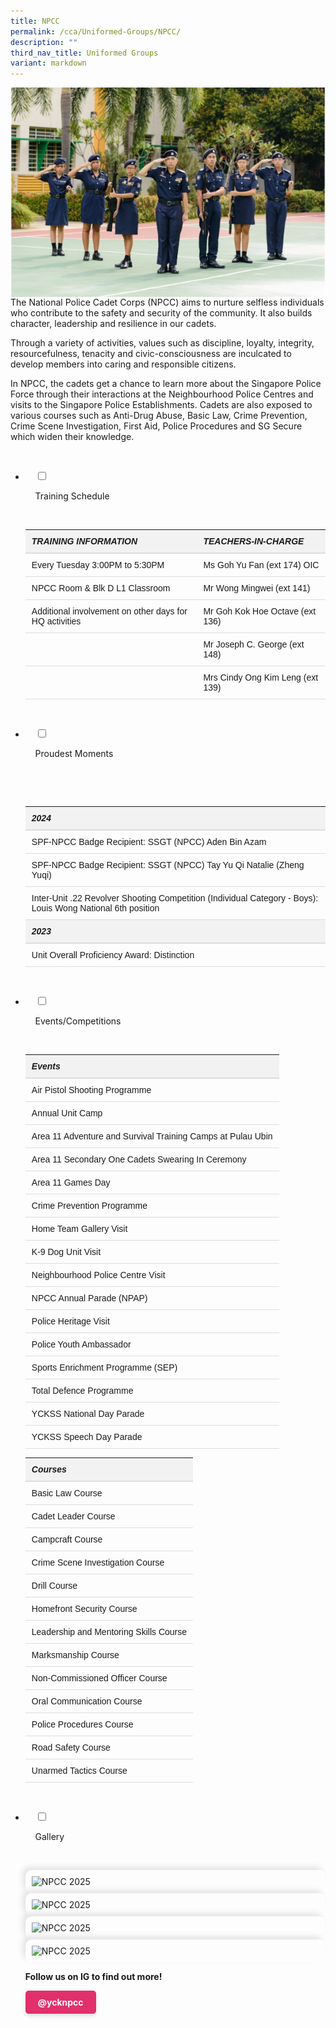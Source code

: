 ```yaml
---
title: NPCC
permalink: /cca/Uniformed-Groups/NPCC/
description: ""
third_nav_title: Uniformed Groups
variant: markdown
---
```

![](/images/Our%20Curriculum/Non%20Academic%20Programmes/CoCurricular%20Activities/Uniformed%20Groups/NPCC/N1.jpg)
The National Police Cadet Corps (NPCC) aims to nurture selfless individuals who contribute to the safety and security of the community. It also builds character, leadership and resilience in our cadets.

Through a variety of activities, values such as discipline, loyalty, integrity, resourcefulness, tenacity and civic-consciousness are inculcated to develop members into caring and responsible citizens.

In NPCC, the cadets get a chance to learn more about the Singapore Police Force through their interactions at the Neighbourhood Police Centres and visits to the Singapore Police Establishments. Cadets are also exposed to various courses such as Anti-Drug Abuse, Basic Law, Crime Prevention, Crime Scene Investigation, First Aid, Police Procedures and SG Secure which widen their knowledge.


<ul class="jekyllcodex_accordion">

&nbsp;&nbsp;<li>

&nbsp;&nbsp;&nbsp;&nbsp;<input type="checkbox" id="accordion1">

&nbsp;&nbsp;&nbsp;&nbsp;<label for="accordion1">Training&nbsp;Schedule</label>

&nbsp;&nbsp;&nbsp;&nbsp;<div>

<table style="width: 100%; border-collapse: collapse; font-family: Arial, sans-serif;"> <thead> <tr> <th style="background-color: #f2f2f2; padding: 10px; text-align: left; border-bottom: 2px solid #ddd;"> <h5 style="margin: 0;">TRAINING INFORMATION</h5> </th> <th style="background-color: #f2f2f2; padding: 10px; text-align: left; border-bottom: 2px solid #ddd;"> <h5 style="margin: 0;">TEACHERS-IN-CHARGE</h5> </th> </tr> </thead> <tbody> <tr> <td style="padding: 10px; border-bottom: 1px solid #ddd; max-width: 300px; word-wrap: break-word;">Every Tuesday 3:00PM to 5:30PM</td> <td style="padding: 10px; border-bottom: 1px solid #ddd; max-width: 300px; word-wrap: break-word;">Ms Goh Yu Fan (ext 174) OIC</td> </tr> <tr> <td style="padding: 10px; border-bottom: 1px solid #ddd; max-width: 300px; word-wrap: break-word;">NPCC Room &amp; Blk D L1 Classroom</td> <td style="padding: 10px; border-bottom: 1px solid #ddd; max-width: 300px; word-wrap: break-word;">Mr Wong Mingwei (ext 141)</td> </tr> <tr> <td style="padding: 10px; border-bottom: 1px solid #ddd; max-width: 300px; word-wrap: break-word;">Additional involvement on other days for HQ activities</td> <td style="padding: 10px; border-bottom: 1px solid #ddd; max-width: 300px; word-wrap: break-word;">Mr Goh Kok Hoe Octave (ext 136)</td> </tr> <tr> <td style="padding: 10px; border-bottom: 1px solid #ddd; max-width: 300px; word-wrap: break-word;"></td> <td style="padding: 10px; border-bottom: 1px solid #ddd; max-width: 300px; word-wrap: break-word;">Mr Joseph C. George (ext 148)</td> </tr> <tr> <td style="padding: 10px; border-bottom: 1px solid #ddd; max-width: 300px; word-wrap: break-word;"></td> <td style="padding: 10px; border-bottom: 1px solid #ddd; max-width: 300px; word-wrap: break-word;">Mrs Cindy Ong Kim Leng (ext 139)</td> </tr> </tbody> </table>
&nbsp;&nbsp;&nbsp;&nbsp;</div>

</li>
	<li>

&nbsp;&nbsp;&nbsp;&nbsp;<input type="checkbox" id="accordion2">

&nbsp;&nbsp;&nbsp;&nbsp;<label for="accordion2">Proudest&nbsp;Moments</label>

&nbsp;&nbsp;&nbsp;&nbsp;<div>

&nbsp;&nbsp;&nbsp;&nbsp;&nbsp;&nbsp;    
<table style="width: 100%; border-collapse: collapse; font-family: Arial, sans-serif;"> <thead> <tr> <th style="background-color: #f2f2f2; padding: 10px; text-align: left; border-bottom: 2px solid #ddd;"> <h5 style="margin: 0;">2024</h5> </th> </tr> </thead> <tbody> <tr> <td style="padding: 10px; border-bottom: 1px solid #ddd; max-width: 600px; word-wrap: break-word;">SPF-NPCC Badge Recipient: SSGT (NPCC) Aden Bin Azam</td> </tr> <tr> <td style="padding: 10px; border-bottom: 1px solid #ddd; max-width: 600px; word-wrap: break-word;">SPF-NPCC Badge Recipient: SSGT (NPCC) Tay Yu Qi Natalie (Zheng Yuqi)</td> </tr> <tr> <td style="padding: 10px; border-bottom: 1px solid #ddd; max-width: 600px; word-wrap: break-word;">Inter-Unit .22 Revolver Shooting Competition (Individual Category - Boys): Louis Wong National 6th position</td> </tr> <tr> <th style="background-color: #f2f2f2; padding: 10px; text-align: left; border-bottom: 2px solid #ddd;"> <h5 style="margin: 0;">2023</h5> </th> </tr> <tr> <td style="padding: 10px; border-bottom: 1px solid #ddd; max-width: 600px; word-wrap: break-word;">Unit Overall Proficiency Award: Distinction</td> </tr> </tbody> </table>
		

&nbsp;&nbsp;&nbsp;&nbsp;</div>

</li>
	
<li>

&nbsp;&nbsp;&nbsp;&nbsp;<input type="checkbox" id="accordion3">

&nbsp;&nbsp;&nbsp;&nbsp;<label for="accordion3">Events/Competitions</label>

&nbsp;&nbsp;&nbsp;&nbsp;<div>

<table style="width: 100%; border-collapse: collapse; font-family: Arial, sans-serif;"> <thead> <tr> <th style="background-color: #f2f2f2; padding: 10px; text-align: left; border-bottom: 2px solid #ddd;"> <h5 style="margin: 0;">Events</h5> </th> </tr> </thead> <tbody> <tr><td style="padding: 10px; border-bottom: 1px solid #ddd; max-width: 600px; word-wrap: break-word;">Air Pistol Shooting Programme</td></tr> <tr><td style="padding: 10px; border-bottom: 1px solid #ddd; max-width: 600px; word-wrap: break-word;">Annual Unit Camp</td></tr> <tr><td style="padding: 10px; border-bottom: 1px solid #ddd; max-width: 600px; word-wrap: break-word;">Area 11 Adventure and Survival Training Camps at Pulau Ubin</td></tr> <tr><td style="padding: 10px; border-bottom: 1px solid #ddd; max-width: 600px; word-wrap: break-word;">Area 11 Secondary One Cadets Swearing In Ceremony</td></tr> <tr><td style="padding: 10px; border-bottom: 1px solid #ddd; max-width: 600px; word-wrap: break-word;">Area 11 Games Day</td></tr> <tr><td style="padding: 10px; border-bottom: 1px solid #ddd; max-width: 600px; word-wrap: break-word;">Crime Prevention Programme</td></tr> <tr><td style="padding: 10px; border-bottom: 1px solid #ddd; max-width: 600px; word-wrap: break-word;">Home Team Gallery Visit</td></tr> <tr><td style="padding: 10px; border-bottom: 1px solid #ddd; max-width: 600px; word-wrap: break-word;">K-9 Dog Unit Visit</td></tr> <tr><td style="padding: 10px; border-bottom: 1px solid #ddd; max-width: 600px; word-wrap: break-word;">Neighbourhood Police Centre Visit</td></tr> <tr><td style="padding: 10px; border-bottom: 1px solid #ddd; max-width: 600px; word-wrap: break-word;">NPCC Annual Parade (NPAP)</td></tr> <tr><td style="padding: 10px; border-bottom: 1px solid #ddd; max-width: 600px; word-wrap: break-word;">Police Heritage Visit</td></tr> <tr><td style="padding: 10px; border-bottom: 1px solid #ddd; max-width: 600px; word-wrap: break-word;">Police Youth Ambassador</td></tr> <tr><td style="padding: 10px; border-bottom: 1px solid #ddd; max-width: 600px; word-wrap: break-word;">Sports Enrichment Programme (SEP)</td></tr> <tr><td style="padding: 10px; border-bottom: 1px solid #ddd; max-width: 600px; word-wrap: break-word;">Total Defence Programme</td></tr> <tr><td style="padding: 10px; border-bottom: 1px solid #ddd; max-width: 600px; word-wrap: break-word;">YCKSS National Day Parade</td></tr> <tr><td style="padding: 10px; border-bottom: 1px solid #ddd; max-width: 600px; word-wrap: break-word;">YCKSS Speech Day Parade</td></tr> </tbody> </table>
	

<table style="width: 100%; border-collapse: collapse; font-family: Arial, sans-serif;"> <thead> <tr> <th style="background-color: #f2f2f2; padding: 10px; text-align: left; border-bottom: 2px solid #ddd;"> <h5 style="margin: 0;">Courses</h5> </th> </tr> </thead> <tbody> <tr><td style="padding: 10px; border-bottom: 1px solid #ddd; max-width: 600px; word-wrap: break-word;">Basic Law Course</td></tr> <tr><td style="padding: 10px; border-bottom: 1px solid #ddd; max-width: 600px; word-wrap: break-word;">Cadet Leader Course</td></tr> <tr><td style="padding: 10px; border-bottom: 1px solid #ddd; max-width: 600px; word-wrap: break-word;">Campcraft Course</td></tr> <tr><td style="padding: 10px; border-bottom: 1px solid #ddd; max-width: 600px; word-wrap: break-word;">Crime Scene Investigation Course</td></tr> <tr><td style="padding: 10px; border-bottom: 1px solid #ddd; max-width: 600px; word-wrap: break-word;">Drill Course</td></tr> <tr><td style="padding: 10px; border-bottom: 1px solid #ddd; max-width: 600px; word-wrap: break-word;">Homefront Security Course</td></tr> <tr><td style="padding: 10px; border-bottom: 1px solid #ddd; max-width: 600px; word-wrap: break-word;">Leadership and Mentoring Skills Course</td></tr> <tr><td style="padding: 10px; border-bottom: 1px solid #ddd; max-width: 600px; word-wrap: break-word;">Marksmanship Course</td></tr> <tr><td style="padding: 10px; border-bottom: 1px solid #ddd; max-width: 600px; word-wrap: break-word;">Non-Commissioned Officer Course</td></tr> <tr><td style="padding: 10px; border-bottom: 1px solid #ddd; max-width: 600px; word-wrap: break-word;">Oral Communication Course</td></tr> <tr><td style="padding: 10px; border-bottom: 1px solid #ddd; max-width: 600px; word-wrap: break-word;">Police Procedures Course</td></tr> <tr><td style="padding: 10px; border-bottom: 1px solid #ddd; max-width: 600px; word-wrap: break-word;">Road Safety Course</td></tr> <tr><td style="padding: 10px; border-bottom: 1px solid #ddd; max-width: 600px; word-wrap: break-word;">Unarmed Tactics Course</td></tr> </tbody> </table>
			<p></p>

&nbsp;&nbsp;&nbsp;&nbsp;</div>

</li>
	
<li>

&nbsp;&nbsp;&nbsp;&nbsp;<input type="checkbox" id="accordion4">

&nbsp;&nbsp;&nbsp;&nbsp;<label for="accordion4">Gallery</label>

&nbsp;&nbsp;&nbsp;&nbsp;<div>



<img style="border-radius: 10px; border: 10px solid transparent; box-shadow: -5px -5px 10px rgba(0,0,0,0.1);" alt="NPCC 2025" src="https://staging-lite.d3o5f2eggdqz6.amplifyapp.com/images/Our%20Curriculum/Non%20Academic%20Programmes/CoCurricular%20Activities/Uniformed%20Groups/NPCC/NPCC2025Slide1.png"> <img style="border-radius: 10px; border: 10px solid transparent; box-shadow: -5px -5px 10px rgba(0,0,0,0.1);" alt="NPCC 2025" src="https://staging-lite.d3o5f2eggdqz6.amplifyapp.com/images/Our%20Curriculum/Non%20Academic%20Programmes/CoCurricular%20Activities/Uniformed%20Groups/NPCC/NPCC2025Slide2.png"> <img style="border-radius: 10px; border: 10px solid transparent; box-shadow: -5px -5px 10px rgba(0,0,0,0.1);" alt="NPCC 2025" src="https://staging-lite.d3o5f2eggdqz6.amplifyapp.com/images/Our%20Curriculum/Non%20Academic%20Programmes/CoCurricular%20Activities/Uniformed%20Groups/NPCC/NPCC2025Slide3.png"> <img style="border-radius: 10px; border: 10px solid transparent; box-shadow: -5px -5px 10px rgba(0,0,0,0.1);" alt="NPCC 2025" src="https://staging-lite.d3o5f2eggdqz6.amplifyapp.com/images/Our%20Curriculum/Non%20Academic%20Programmes/CoCurricular%20Activities/Uniformed%20Groups/NPCC/NPCC2025Slide4.png">
	

	
<span>**Follow us on IG to find out more!**</span>
<div class="instagram_button">
<a style="display: inline-block; padding: 10px 20px; background-color: #E1306C; color: white; text-decoration: none; font-weight: bold; border-radius: 5px; box-shadow: 0 4px 6px rgba(0, 0, 0, 0.1); transition: all 0.3s ease;" rel="noopener noreferrer" target="\_blank" href="https://www.instagram.com/ycknpcc"> @ycknpcc </a>
</div>

<div class="slideshow">

<div style="background-image: url('https://staging-lite.d3o5f2eggdqz6.amplifyapp.com/images/Our%20Curriculum/Non%20Academic%20Programmes/CoCurricular%20Activities/Uniformed%20Groups/NPCC/NPCC2025Slide1.png')" class="slideshow-image"></div>

<div style="background-image: url('https://staging-lite.d3o5f2eggdqz6.amplifyapp.com/images/Our%20Curriculum/Non%20Academic%20Programmes/CoCurricular%20Activities/Uniformed%20Groups/NPCC/NPCC2025Slide2.png')" class="slideshow-image"></div>

<div style="background-image: url('https://staging-lite.d3o5f2eggdqz6.amplifyapp.com/images/Our%20Curriculum/Non%20Academic%20Programmes/CoCurricular%20Activities/Uniformed%20Groups/NPCC/NPCC2025Slide3.png')" class="slideshow-image"></div>

<div style="background-image: url('https://staging-lite.d3o5f2eggdqz6.amplifyapp.com/images/Our%20Curriculum/Non%20Academic%20Programmes/CoCurricular%20Activities/Uniformed%20Groups/NPCC/NPCC2025Slide4.png')" class="slideshow-image"></div>

</div>

  

<style>

@charset "UTF-8";

canvas,
img,
picture,
svg,
video {
    display: block;
    max-width: 100%
}

button,
input,
select,
textarea {
    font: inherit
}

h1,
h2,
h3,
h4,
h5,
h6,
p {
    overflow-wrap: break-word
}

#__next,
#root {
    isolation: isolate
}

.wrapper {
  width: 90%;
  max-width: 1536px;
  margin-inline: auto;
  position: relative;
  margin-top: 5rem;
  overflow: hidden;
  mask-image: linear-gradient(
    to right,
    rgba(0, 0, 0, 0),
    rgba(0, 0, 0, 1) 20%,
    rgba(0, 0, 0, 1) 80%,
    rgba(0, 0, 0, 0)
  );
}

@keyframes scrollLeft {
  to {
    left: -200px;
  }
}

.item {
  width: 100%;
  height: auto;
  background-color: none;
  border-radius: 6px;
  position: absolute;
  left: max(calc(200px * 5), 100%);
  animation-name: scrollLeft;
  animation-duration: 30s;
  animation-timing-function: linear;
  animation-iteration-count: infinite;
}

.item1 {
  animation-delay: calc(30s / 8 * (8 - 1) * -1);
}

.item2 {
  animation-delay: calc(30s / 8 * (8 - 2) * -1);
}

.item3 {
  animation-delay: calc(30s / 8 * (8 - 3) * -1);
}

.item4 {
  animation-delay: calc(30s / 8 * (8 - 4) * -1);
}
</style></div>

</li>
	
	

	
</ul>